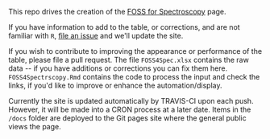 This repo drives the creation of the [FOSS for Spectroscopy](https://bryanhanson.github.io/FOSS4Spectroscopy/) page.

If you have information to add to the table, or corrections, and are not familiar with `R`, [file an issue](https://github.com/bryanhanson/FOSS4Spectroscopy/issues) and we'll update the site.

If you wish to contribute to improving the appearance or performance of the table, please file a pull request.  The file `FOSS4Spec.xlsx` contains the raw data -- if you have additions or corrections you can fix them here. `FOSS4Spectrscopy.Rmd` contains the code to process the input and check the links, if you'd like to improve or enhance the automation/display.

Currently the site is updated automatically by TRAVIS-CI upon each push.  However, it will be made into a CRON process at a later date.  Items in the `/docs` folder are deployed to the Git pages site where the general public views the page.
